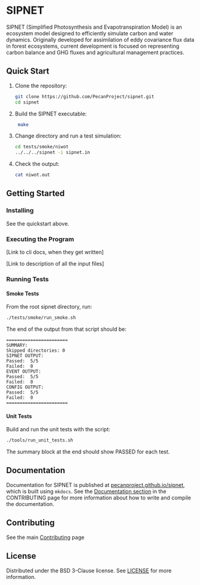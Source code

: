 # SIPNET

SIPNET (Simplified Photosynthesis and Evapotranspiration Model) is an ecosystem model designed to efficiently simulate
carbon and water dynamics. Originally developed for assimilation of eddy covariance flux data in forest ecosystems, 
current development is focused on representing carbon balance and GHG fluxes and agricultural management practices.

## Quick Start

1. Clone the repository:
   ```bash
   git clone https://github.com/PecanProject/sipnet.git
   cd sipnet
   ```
2. Build the SIPNET executable:
   ```bash
    make
   ```
3. Change directory and run a test simulation:
   ```bash
   cd tests/smoke/niwot
   ../../../sipnet -i sipnet.in
   ```
4. Check the output:
   ```bash
   cat niwot.out
   ```

## Getting Started

### Installing

See the quickstart above.

### Executing the Program

[Link to cli docs, when they get written]

[Link to description of all the input files]

### Running Tests
#### Smoke Tests
From the root sipnet directory, run:
```bash
./tests/smoke/run_smoke.sh
```
The end of the output from that script should be:
```shell
=======================
SUMMARY:
Skipped directories: 0
SIPNET OUTPUT:
Passed:  5/5
Failed:  0
EVENT OUTPUT:
Passed:  5/5
Failed:  0
CONFIG OUTPUT:
Passed:  5/5
Failed:  0
=======================
```
#### Unit Tests
Build and run the unit tests with the script:
```bash
./tools/run_unit_tests.sh
```
The summary block at the end should show PASSED for each test.

## Documentation

Documentation for SIPNET is published at [pecanproject.github.io/sipnet](https://pecanproject.github.io/sipnet/), which is built using `mkdocs`. See 
the [Documentation section](CONTRIBUTING.md#documentation) in the CONTRIBUTING page for more information
about how to write and compile the documentation.

## Contributing

See the main [Contributing](CONTRIBUTING.md) page

## License

Distributed under the BSD 3-Clause license. See [LICENSE](https://github.com/PecanProject/sipnet/blob/master/LICENSE) for more information.
